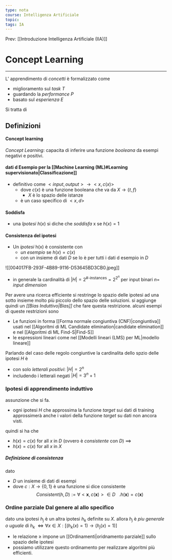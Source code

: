 ```yaml
---
type: nota
course: Intelligenza Artificiale
topic: 
tags: IA
---
```


Prev: [[Introduzione Intelligenza Artificiale (IIA)]]

# Concept Learning
---
L’ apprendimento di _concetti_ è formalizzato come 
- miglioramento sul _task_ $T$
- guardando la _performance_ $P$
- basato sul _esperienza_ $E$


Si tratta di  


## Definizioni
#### Concept learning
_Concept Learning_: capacita di inferire una funzione _booleana_ da esempi negativi e positivi. 
#### dati d Esempio per la [[Machine Learning (ML)#Learning supervisionato|Classificazione]]
- definitivo come $<input,output> \rightarrow <x,c(x)>$ 
	- dove $c(x)$ è una funzione booleana che va da $X \rightarrow \{t,f\}$
		- $X$ è lo spazio delle istanze
	- è un caso specifico di $<x,d>$
#### Soddisfa
- una _Ipotesi_ $h(x)$ si diche che _soddisfa_ x se $h(x)=1$
#### Consistenza del ipotesi
- Un _ipotesi_ h(x) è consistente con
	- _un esempio_  se $h(x) =c(x)$
	-  con un insieme di dati $D$ se lo è per tutti  i dati d esempio in $D$



![[004017FB-293F-4B89-9116-D53645BD3CB0.jpeg]]

- in generale la cardinalità di $|H| = 2^{\#\text{-instances}}= 2^{2^{n}}$ per input binari $n =$ _input dimension_



Per avere una ricerca efficiente  si restringe lo spazio delle ipotesi ad una sotto insieme molto più piccolo dello spazio delle soluzioni. si aggiunge quindi un _[[Bias Induttivo|Bias]]_ che fare questa restrizione.
alcuni esempi di queste restrizioni sono 
- Le funzioni in forma [[Forma normale congiuntiva (CNF)|congiuntiva]] usati nel [[Algoritmi di ML Candidate elimination|candidate elimination]] e nel [[Algoritmi di ML Find-S|Find-S]]
- le espressioni lineari come nel [[Modelli lineari (LMS) per ML|modello lineare]]


Parlando del caso delle regolo congiuntive la cardinalita dello spzio delle ipotesi $H$ è
- con solo _letterali positivi_:  $|H|= 2^n$
- includendo i letterali negati $|H| = 3^n+1$


### Ipotesi di apprendimento induttivo
assunzione che si fa.
- ogni ipotesi $H$ che approssima la funzione _target_ sui dati di training approssimerà anche i valori della funzione _target_ su dati non ancora visti.

quindi si ha che 
- $h(x)=c(x)$ for all $x$ in $D$ (ovvero è _consistente_ con $D$) $\implies$
- $h(x) = c(x)$ for all $x$ in $X$ 


##### Definizione di consistenza
dato 
- $D$ un insieme di dati di esempi
- dove $c : X \rightarrow \{0,1\}$ è una funzione
si dice consistente 
$$Consistent(h,D):= \forall <\boldsymbol x,c(\boldsymbol x)> \in D \ \ \ .   h(\boldsymbol x)=c(\boldsymbol x)$$  

### Ordine parziale Dal genere al allo specifico 
dato una ipotesi $h_j$ è un altra ipotesi $h_k$ definite su $X$. allora $h_j$ è _piu generale o uguale_ di $h_k$  $\iff \forall x \in X : [(h_k(x)=1) \rightarrow (h_j(x)=1)]$
- le relazione $\geq$ impone un [[Ordinamenti|oridnamento parziale]] sullo spazio delle ipotesi 
- possiamo utilizzare questo ordinamento per realizzare algoritmi più efficienti. 
 






